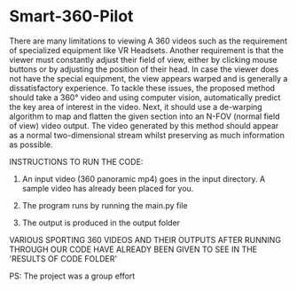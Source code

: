 # Smart-360-Pilot
There are many limitations to viewing A 360 videos such as 
the requirement of specialized equipment like VR Headsets. 
Another requirement is that the viewer must constantly adjust 
their field of view, either by clicking mouse buttons or by 
adjusting the position of their head. In case the viewer does not 
have the special equipment, the view appears warped and is 
generally a dissatisfactory experience. To tackle these issues, 
the proposed method should take a 360° video and using 
computer vision, automatically predict the key area of interest 
in the video. Next, it should use a de-warping algorithm to map 
and flatten the given section into an N-FOV (normal field of 
view) video output. The video generated by this method should 
appear as a normal two-dimensional stream whilst preserving 
as much information as possible.

INSTRUCTIONS TO RUN THE CODE:
1. An input video (360 panoramic mp4) goes in the input directory. A sample video
has already been placed for you.

2. The program runs by running the main.py file

3. The output is produced in the output folder

VARIOUS SPORTING 360 VIDEOS AND THEIR OUTPUTS AFTER RUNNING THROUGH OUR CODE
HAVE ALREADY BEEN GIVEN TO SEE IN THE 'RESULTS OF CODE FOLDER'

PS: The project was a group effort

